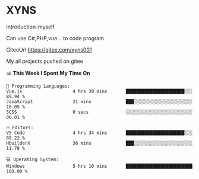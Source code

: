# XYNS
introduction-myself

Can use C#,PHP,vue... to code program

GiteeUrl:https://gitee.com/xyns001

My all projects pushed on gitee

<!--START_SECTION:waka-->
📊 **This Week I Spent My Time On** 

```text
💬 Programming Languages: 
Vue.js                   4 hrs 39 mins       ██████████████████████░░░   89.94 % 
JavaScript               31 mins             ███░░░░░░░░░░░░░░░░░░░░░░   10.05 % 
SCSS                     0 secs              ░░░░░░░░░░░░░░░░░░░░░░░░░   00.01 % 

🔥 Editors: 
VS Code                  4 hrs 34 mins       ██████████████████████░░░   88.22 % 
HbuilderX                36 mins             ███░░░░░░░░░░░░░░░░░░░░░░   11.78 % 

💻 Operating System: 
Windows                  5 hrs 10 mins       █████████████████████████   100.00 % 
```


<!--END_SECTION:waka-->
